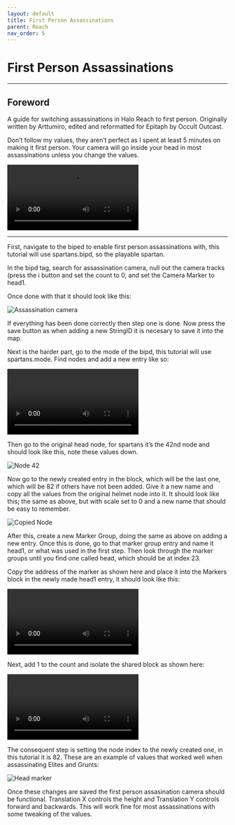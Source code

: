 ```yaml
---
layout: default
title: First Person Assassinations
parent: Reach
nav_order: 5
---
```

# First Person Assassinations

---
Foreword
---

A guide for switching assassinations in Halo Reach to first person. 
Originally written by Arttumiro, edited and reformatted for Epitaph by Occult Outcast.

Don’t follow my values, they aren’t perfect as I spent at least 5 minutes on making it first person. Your camera will go inside your head in most assassinations unless you change the values. 

![Video: Camera inside head](https://i.gyazo.com/08aa2d45c2502119f3bd46346bf21e74.mp4)

---

First, navigate to the biped to enable first person assassinations with, this tutorial will use spartans.bipd, so the playable spartan.

In the bipd tag, search for assassination camera, null out the camera tracks (press the i button and set the count to 0, and set the Camera Marker to head1.

Once done with that it should look like this:

![Assassination camera](https://i.imgur.com/BhHq5yY.png)

If everything has been done correctly then step one is done. Now press the save button as when adding a new StringID it is necesary to save it into the map.

Next is the harder part, go to the mode of the bipd, this tutorial will use spartans.mode.
Find nodes and add a new entry like so:  

![Video: Adding a new entry](https://i.gyazo.com/758067bfc3a3b697d250c8ab5788e78e.mp4)

Then go to the original head node, for spartans it’s the 42nd node and should look like this, note these values down.

![Node 42](https://i.imgur.com/mSW4AEu.png)

Now go to the newly created entry in the block, which will be the last one, which will be 82 if others have not been added. Give it a new name and copy all the values from the original helmet node into it.
It should look like this; the same as above, but with scale set to 0 and a new name that should be easy to remember.

![Copied Node](https://i.imgur.com/aNYFFNz.png)

After this, create a new Marker Group, doing the same as above on adding a new entry. Once this is done, go to that marker group entry and name it head1, or what was used in the first step. Then look through the marker groups until you find one called head, which should be at index 23.

Copy the address of the marker as shown here and place it into the Markers block in the newly made head1 entry, it should look like this:

![Video: Copying address](https://i.gyazo.com/30d77d61ce4d94333c80505e85a39525.mp4)

Next, add 1 to the count and isolate the shared block as shown here:

![Video: Isolating block](https://i.gyazo.com/17291564e9830061ae20649637137755.mp4)

The consequent step is setting the node index to the newly created one, in this tutorial it is 82. These are an example of values that worked well when assassinating Elites and Grunts:

![Head marker](https://i.imgur.com/9G3Ekwl.png)

Once these changes are saved the first person assasination camera should be functional. 
Translation X controls the height and Translation Y controls forward and backwards.
This will work fine for most assassinations with some tweaking of the values.
